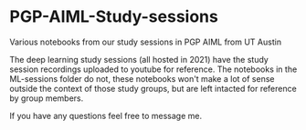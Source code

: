 # PGP-AIML-Study-sessions
Various notebooks from our study sessions in PGP AIML from UT Austin

The deep learning study sessions (all hosted in 2021) have the study session recordings uploaded to youtube for reference. The notebooks in the ML-sessions folder do not, these notebooks won't make a lot of sense outside the context of those study groups, but are left intacted for reference by group members. 

If you have any questions feel free to message me.
